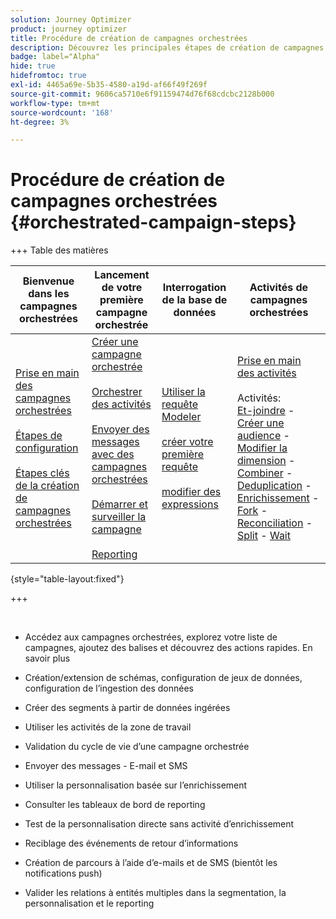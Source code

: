 ```yaml
---
solution: Journey Optimizer
product: journey optimizer
title: Procédure de création de campagnes orchestrées
description: Découvrez les principales étapes de création de campagnes orchestrées avec Adobe Journey Optimizer
badge: label="Alpha"
hide: true
hidefromtoc: true
exl-id: 4465a69e-5b35-4580-a19d-af66f49f269f
source-git-commit: 9606ca5710e6f91159474d76f68cdcbc2128b000
workflow-type: tm+mt
source-wordcount: '168'
ht-degree: 3%

---
```


# Procédure de création de campagnes orchestrées {#orchestrated-campaign-steps}

+++ Table des matières

| Bienvenue dans les campagnes orchestrées | Lancement de votre première campagne orchestrée | Interrogation de la base de données | Activités de campagnes orchestrées |
|---|---|---|---|
| [Prise en main des campagnes orchestrées](gs-orchestrated-campaigns.md)<br/><br/>[Étapes de configuration](configuration-steps.md)<br/><br/>[Étapes clés de la création de campagnes orchestrées](gs-campaign-creation.md) | [Créer une campagne orchestrée](create-orchestrated-campaign.md)<br/><br/>[Orchestrer des activités](orchestrate-activities.md)<br/><br/>[Envoyer des messages avec des campagnes orchestrées](send-messages.md)<br/><br/>[Démarrer et surveiller la campagne](start-monitor-campaigns.md)<br/><br/>[Reporting](reporting-campaigns.md) | [Utiliser la requête Modeler](orchestrated-query-modeler.md)<br/><br/>[créer votre première requête](build-query.md)<br/><br/>[modifier des expressions](edit-expressions.md) | [Prise en main des activités](activities/about-activities.md)<br/><br/>Activités:<br/>[Et-joindre](activities/and-join.md) - [Créer une audience](activities/build-audience.md) - [Modifier la dimension](activities/change-dimension.md) - [Combiner](activities/combine.md) - [Deduplication](activities/deduplication.md) - [Enrichissement](activities/enrichment.md) - [Fork](activities/fork.md) - [Reconciliation](activities/reconciliation.md) - [Split](activities/split.md) - [Wait](activities/wait.md) |

{style="table-layout:fixed"}

+++

<br/>

* Accédez aux campagnes orchestrées, explorez votre liste de campagnes, ajoutez des balises et découvrez des actions rapides. En savoir plus
* Création/extension de schémas, configuration de jeux de données, configuration de l’ingestion des données

* Créer des segments à partir de données ingérées
* Utiliser les activités de la zone de travail
* Validation du cycle de vie d’une campagne orchestrée

* Envoyer des messages - E-mail et SMS
* Utiliser la personnalisation basée sur l’enrichissement
* Consulter les tableaux de bord de reporting

* Test de la personnalisation directe sans activité d’enrichissement
* Reciblage des événements de retour d’informations
* Création de parcours à l’aide d’e-mails et de SMS (bientôt les notifications push)

* Valider les relations à entités multiples dans la segmentation, la personnalisation et le reporting



